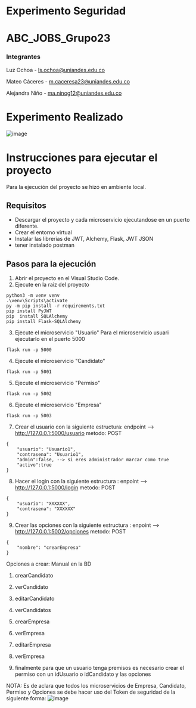 # Experimento Seguridad

# ABC_JOBS_Grupo23

### Integrantes 

Luz Ochoa - ls.ochoa@uniandes.edu.co

Mateo Cáceres - m.caceresa23@uniandes.edu.co

Alejandra Niño - ma.ninog12@uniandes.edu.co

# Experimento Realizado
![image](https://github.com/AlejandraNGomez12/ExperimentoSeguridad/assets/123474214/8c42c55d-017a-428f-a68a-ba58a9a64d61)

# Instrucciones para ejecutar el proyecto

Para la ejecución del proyecto se hizó en ambiente local.

## Requisitos

* Descargar el proyecto y cada microservicio ejecutandose en un puerto diferente.
* Crear el entorno virtual
* Instalar las librerias de JWT, Alchemy, Flask, JWT JSON
* tener instalado postman

## Pasos para la ejecución
1. Abrir el proyecto en el Visual Studio Code.
2. Ejecute en la raiz del proyecto
```shell
python3 -m venv venv
.\venv\Scripts\activate                            
py -m pip install -r requirements.txt
pip install PyJWT
pip  install SQLAlchemy
pip install Flask-SQLAlchemy
```
3. Ejecute el microservicio "Usuario"
   Para el microservicio usuari ejecutarlo en el puerto 5000
```shell
flask run -p 5000
```

4. Ejecute el microservicio "Candidato"
```shell
flask run -p 5001
```

5. Ejecute el microservicio "Permiso"
```shell
flask run -p 5002
```

6. Ejecute el microservicio "Empresa"
```shell
flask run -p 5003
```

7. Crear el usuario con la siguiente estructura:
   endpoint --> http://127.0.0.1:5000/usuario
   metodo: POST
```shell
{
    "usuario": "Usuario1",
    "contrasena": "Usuario1",
    "admin":false, --> si eres administrador marcar como true
    "activo":true
}

```

8. Hacer el login con la siguiente estructura :
   enpoint --> http://127.0.0.1:5000/login
   metodo: POST
   
```shell
{
    "usuario": "XXXXXX",
    "contrasena": "XXXXXX"
}
```


9. Crear las opciones  con la siguiente estructura :
   enpoint --> http://127.0.0.1:5002/opciones
   metodo: POST
```shell
{
    "nombre": "crearEmpresa"
}
```
 Opciones a crear: Manual en la BD
   1. crearCandidato
   2. verCandidato
   3. editarCandidato
   4. verCandidatos
   5. crearEmpresa
   6. verEmpresa
   7. editarEmpresa
   8. verEmpresa

10. finalmente para que un usuario tenga premisos es necesario crear el permiso con un idUsuario o idCandidato y las opciones


NOTA: Es de aclara que todos los microservicios de Empresa, Candidato, Permiso y Opciones se debe hacer uso del Token de seguridad de la siguiente forma:
![image](https://github.com/AlejandraNGomez12/ExperimentoSeguridad/assets/123474214/dfc20b3c-3a60-4713-912e-fe5e19d27954)



